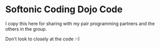 Softonic Coding Dojo Code
=========================

I copy this here for sharing with my pair programming partners and the others
in the group.

Don't look to closely at the code :-)
